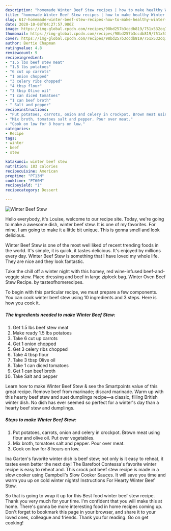 ```yaml
---
description: "homemade Winter Beef Stew recipes | how to make healthy Winter Beef Stew"
title: "homemade Winter Beef Stew recipes | how to make healthy Winter Beef Stew"
slug: 617-homemade-winter-beef-stew-recipes-how-to-make-healthy-winter-beef-stew
date: 2020-10-08T04:27:57.986Z
image: https://img-global.cpcdn.com/recipes/98bd257b3ccdb819/751x532cq70/winter-beef-stew-recipe-main-photo.jpg
thumbnail: https://img-global.cpcdn.com/recipes/98bd257b3ccdb819/751x532cq70/winter-beef-stew-recipe-main-photo.jpg
cover: https://img-global.cpcdn.com/recipes/98bd257b3ccdb819/751x532cq70/winter-beef-stew-recipe-main-photo.jpg
author: Bertie Chapman
ratingvalue: 4.8
reviewcount: 9
recipeingredient:
- "1.5 lbs beef stew meat"
- "1.5 lbs potatoes"
- "6 cut up carrots"
- "1 onion chopped"
- "3 celery ribs chopped"
- "4 tbsp flour"
- "3 tbsp Olive oil"
- "1 can diced tomatoes"
- "1 can beef broth"
- " Salt and pepper"
recipeinstructions:
- "Put potatoes, carrots, onion and celery in crockpot. Brown meat using flour and olive oil. Put over vegetables."
- "Mix broth, tomatoes salt and pepper. Pour over meat."
- "Cook on low for 8 hours on low."
categories:
- Recipe
tags:
- winter
- beef
- stew

katakunci: winter beef stew 
nutrition: 183 calories
recipecuisine: American
preptime: "PT13M"
cooktime: "PT60M"
recipeyield: "1"
recipecategory: Dessert

---
```



![Winter Beef Stew](https://img-global.cpcdn.com/recipes/98bd257b3ccdb819/751x532cq70/winter-beef-stew-recipe-main-photo.jpg)

Hello everybody, it's Louise, welcome to our recipe site. Today, we're going to make a awesome dish, winter beef stew. It is one of my favorites. For mine, I am going to make it a little bit unique. This is gonna smell and look delicious.

Winter Beef Stew is one of the most well liked of recent trending foods in the world. It's simple, it is quick, it tastes delicious. It's enjoyed by millions every day. Winter Beef Stew is something that I have loved my whole life. They are nice and they look fantastic.

Take the chill off a winter night with this homey, red wine-infused beef-and-veggie stew. Place dressing and beef in large ziplock bag. Winter Oven Beef Stew Recipe. by tasteofhomerecipes.


To begin with this particular recipe, we must prepare a few components. You can cook winter beef stew using 10 ingredients and 3 steps. Here is how you cook it.

<!--inarticleads1-->

##### The ingredients needed to make Winter Beef Stew:

1. Get 1.5 lbs beef stew meat
1. Make ready 1.5 lbs potatoes
1. Take 6 cut up carrots
1. Get 1 onion chopped
1. Get 3 celery ribs chopped
1. Take 4 tbsp flour
1. Take 3 tbsp Olive oil
1. Take 1 can diced tomatoes
1. Get 1 can beef broth
1. Take  Salt and pepper


Learn how to make Winter Beef Stew &amp; see the Smartpoints value of this great recipe. Remove beef from marinade; discard marinade. Warm up with this hearty beef stew and suet dumplings recipe—a classic, filling British winter dish. No dish has ever seemed so perfect for a winter&#39;s day than a hearty beef stew and dumplings. 

<!--inarticleads2-->

##### Steps to make Winter Beef Stew:

1. Put potatoes, carrots, onion and celery in crockpot. Brown meat using flour and olive oil. Put over vegetables.
1. Mix broth, tomatoes salt and pepper. Pour over meat.
1. Cook on low for 8 hours on low.


Ina Garten&#39;s favorite winter dish is beef stew; not only is it easy to reheat, it tastes even better the next day! The Barefoot Contessa&#39;s favorite winter recipe is easy to reheat and. This crock pot beef stew recipe is made in a slow cooker using Campbell&#39;s Slow Cooker Sauces. It will save you time and warm you up on cold winter nights! Instructions For Hearty Winter Beef Stew. 

So that is going to wrap it up for this Best food winter beef stew recipe. Thank you very much for your time. I'm confident that you will make this at home. There's gonna be more interesting food in home recipes coming up. Don't forget to bookmark this page in your browser, and share it to your loved ones, colleague and friends. Thank you for reading. Go on get cooking!
